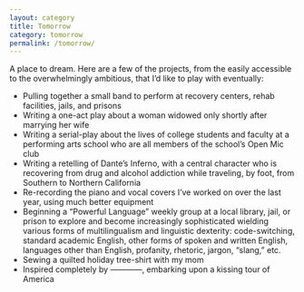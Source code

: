 ```yaml
---
layout: category
title: Tomorrow
category: tomorrow
permalink: /tomorrow/
---
```


A place to dream. Here are a few of the projects, from the easily accessible to the overwhelmingly ambitious, that I’d like to play with eventually: 

- Pulling together a small band to perform at recovery centers, rehab facilities, jails, and prisons 
- Writing a one-act play about a woman widowed only shortly after marrying her wife
- Writing a serial-play about the lives of college students and faculty at a performing arts school who are all members of the school’s Open Mic club
- Writing a retelling of Dante’s Inferno, with a central character who is recovering from drug and alcohol addiction while traveling, by foot, from Southern to Northern California 
- Re-recording the piano and vocal covers I’ve worked on over the last year, using much better equipment 
- Beginning a “Powerful Language” weekly group at a local library, jail, or prison to explore and become increasingly sophisticated wielding various forms of multilingualism and linguistic dexterity: code-switching, standard academic English, other forms of spoken and written English, languages other than English, profanity, rhetoric, jargon, “slang,” etc.
- Sewing a quilted holiday tree-shirt with my mom
- Inspired completely by ————, embarking upon a kissing tour of America 
